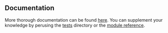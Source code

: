 <a name="documentation"></a>

**Documentation**
-----------------

More thorough documentation can be found [here](https://zillion.readthedocs.io/en/latest/).
You can supplement your knowledge by perusing the [tests](https://github.com/totalhack/zillion/tree/master/tests) directory
or the [module reference](https://zillion.readthedocs.io/en/latest/zillion.html).
